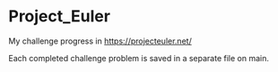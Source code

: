 # Project_Euler
My challenge progress in https://projecteuler.net/

Each completed challenge problem is saved in a separate file on main.
